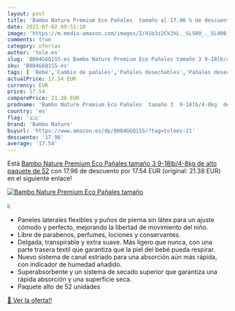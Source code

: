 ```yaml
---
layout: post
title: 'Bambo Nature Premium Eco Pañales  tamaño al 17.96 % de descuento'
date: 2021-07-02 09:51:10
image: 'https://m.media-amazon.com/images/I/41b3z2Ck3XL._SL500_._SL400_.jpg'
comments: true
category: ofertas
author: 'tole.es'
slug: 'B084G6Q1SS-es Bambo Nature Premium Eco Pañales tamaño 3 9-18lb/4-8kg de...'
sku: 'B084G6Q1SS-es'
tags: [ 'Bebé','Cambio de pañales','Pañales desechables','Pañales desechables para bebés','Pañales para bebé','bambo nature','pañales', ]
actualPrice: 17.54 EUR
currency: EUR
price: 17.54
comparePrice: 21.38 EUR
prodname: 'Bambo Nature Premium Eco Pañales  tamaño 3  9-18lb/4-8kg  de alto  paquete de 52'
country: 'es'
flag: '🇪🇸'
brand: 'Bambo Nature'
buyurl: 'https://www.amazon.es/dp/B084G6Q1SS/?tag=tolees-21'
descuento: '17.96'
average: '17.54'
---
```


Está [Bambo Nature Premium Eco Pañales  tamaño 3  9-18lb/4-8kg  de alto  paquete de 52](https://www.amazon.es/dp/B084G6Q1SS/?tag=tolees-21) con 17.96 de descuento por 17.54 EUR (original: 21.38 EUR) en el siguiente enlace!

[![Bambo Nature Premium Eco Pañales  tamaño](https://m.media-amazon.com/images/I/41b3z2Ck3XL._SL500_._SL400_.jpg)](https://www.amazon.es/dp/B084G6Q1SS/?tag=tolees-21)

ℹ️:

- Paneles laterales flexibles y puños de pierna sin látex para un ajuste cómodo y perfecto, mejorando la libertad de movimiento del niño.
- Libre de parabenos, perfumes, lociones y conservantes.
- Delgada, transpirable y extra suave. Más ligero que nunca, con una parte trasera textil que garantiza que la piel del bebé pueda respirar.
- Nuevo sistema de canal estriado para una absorción aún más rápida, con indicador de humedad añadido.
- Superabsorbente y un sistema de secado superior que garantiza una rápida absorción y una superficie seca.
- Paquete alto de 52 unidades

[🛒 Ver la oferta!!](https://www.amazon.es/dp/B084G6Q1SS/?tag=tolees-21)
